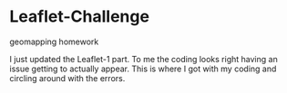 # Leaflet-Challenge
geomapping homework

I just updated the Leaflet-1 part.  To me the coding looks right having an issue getting to actually appear.  This is where I got with my coding and circling around with the errors. 
